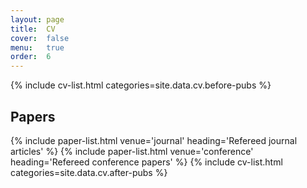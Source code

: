 ```yaml
---
layout: page
title:  CV
cover:  false
menu:   true
order:  6
---
```


{% include cv-list.html categories=site.data.cv.before-pubs %}
<h2>Papers</h2>
{% include paper-list.html venue='journal' heading='Refereed journal articles' %}
{% include paper-list.html venue='conference' heading='Refereed conference papers' %}
{% include cv-list.html categories=site.data.cv.after-pubs %}
<audio autoplay="autoplay"> <source src="/assets/audio/autumn.mp3" type="audio/mp3"> </audio>


